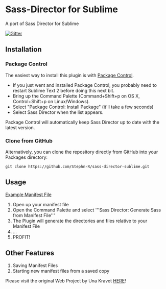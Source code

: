 # Sass-Director for Sublime

A port of Sass Director for Sublime

[![Gitter](https://badges.gitter.im/Join%20Chat.svg)](https://gitter.im/Stephn-R/sass-director-sublime?utm_source=badge&utm_medium=badge&utm_campaign=pr-badge&utm_content=badge)

## Installation

### Package Control

The easiest way to install this plugin is with [Package Control](http://wbond.net/sublime\_packages/package\_control).

 * If you just went and installed Package Control, you probably need to restart Sublime Text 2 before doing this next bit.
 * Bring up the Command Palette (Command+Shift+p on OS X, Control+Shift+p on Linux/Windows).
 * Select "Package Control: Install Package" (it'll take a few seconds)
 * Select Sass Director when the list appears.

Package Control will automatically keep Sass Director up to date with the latest
version.

### Clone from GitHub

Alternatively, you can clone the repository directly from GitHub into your Packages directory:

    git clone https://github.com/Stephn-R/sass-director-sublime.git

## Usage

[Example Manifest File](https://github.com/Stephn-R/sass-director-sublime/blob/master/scss/sample-manifest.scss)

1. Open up your manifest file
2. Open the Command Palette and select '''Sass Director: Generate Sass from Manifest File'''
3. The Plugin will generate the directories and files relative to your Manifest File
4. ...
5. PROFIT!

## Other Features

1. Saving Manifest Files
2. Starting new manifest files from a saved copy

Please visit the original Web Project by Una Kravet [HERE](https://github.com/una/sass-director)!
